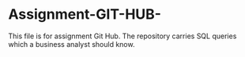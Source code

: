 # Assignment-GIT-HUB-
This file is for assignment Git Hub. The repository carries SQL queries which a business analyst should know. 
